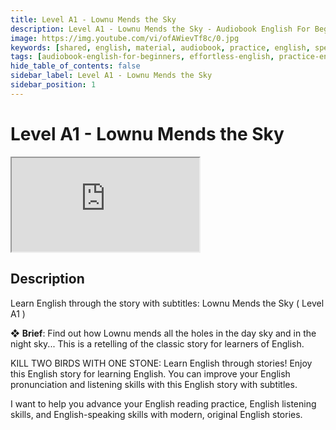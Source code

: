 ```yaml
---
title: Level A1 - Lownu Mends the Sky
description: Level A1 - Lownu Mends the Sky - Audiobook English For Beginners
image: https://img.youtube.com/vi/ofAWievTf8c/0.jpg
keywords: [shared, english, material, audiobook, practice, english, speaking]
tags: [audiobook-english-for-beginners, effortless-english, practice-english-speaking]
hide_table_of_contents: false
sidebar_label: Level A1 - Lownu Mends the Sky
sidebar_position: 1
---
```


# Level A1 - Lownu Mends the Sky

<div class="video-container">
<iframe src="https://www.youtube.com/embed/ofAWievTf8c?controls=0" title="YouTube video player"></iframe>
<a href="https://www.youtube.com/watch?v=ofAWievTf8c" target="_blank"></a>
</div>

## Description

Learn English through the story with subtitles: Lownu Mends the Sky ( Level A1 )

❖ **Brief**: 
Find out how Lownu mends all the holes in the day sky and in the night sky... This is a retelling of the classic story for learners of English.

KILL TWO BIRDS WITH ONE STONE: Learn English through stories! Enjoy this English story for learning English. You can improve your English pronunciation and listening skills with this English story with subtitles.

I want to help you advance your English reading practice, English listening skills, and English-speaking skills with modern, original English stories.